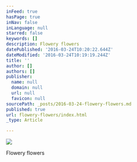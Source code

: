 ```yaml
---
inFeed: true
hasPage: true
inNav: false
inLanguage: null
starred: false
keywords: []
description: Flowery flowers
datePublished: '2016-03-24T10:20:22.644Z'
dateModified: '2016-03-24T10:19:19.244Z'
title: ''
author: []
authors: []
publisher:
  name: null
  domain: null
  url: null
  favicon: null
sourcePath: _posts/2016-03-24-flowery-flowers.md
published: true
url: flowery-flowers/index.html
_type: Article

---
```

![](https://the-grid-user-content.s3-us-west-2.amazonaws.com/7a91d9c6-4f66-49e0-b9a0-d3e1acac4eae.jpg)

Flowery flowers